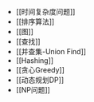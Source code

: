 - [[时间复杂度问题]]
- [[排序算法]]
- [[图]]
- [[查找]]
- [[并查集-Union Find]]
- [[Hashing]]
- [[贪心Greedy]]
- [[动态规划DP]]
- [[NP问题]]